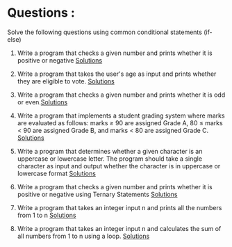 # Questions : 

Solve the following questions using common conditional statements (if-else) 

1. Write a program that checks a given number and prints whether it is positive or negative [Solutions]()

2. Write a program that takes the user's age as input and prints whether they are eligible to vote. [Solutions]()

3. Write a program that checks a given number and prints whether it is odd or even.[Solutions]()

4. Write a program that implements a student grading system where marks are evaluated as follows: marks ≥ 90 are assigned Grade A, 80 ≤ marks < 90 are assigned Grade B, and marks < 80 are assigned Grade C. [Solutions]()

5. Write a program that determines whether a given character is an uppercase or lowercase letter. The program should take a single character as input and output whether the character is in uppercase or lowercase format [Solutions]()

6. Write a program that checks a given number and prints whether it is positive or negative using Ternary Statements [Solutions]()

7. Write a program that takes an integer input n and prints all the numbers from 1 to n [Solutions]()

8. Write a program that takes an integer input n and calculates the sum of all numbers from 1 to n using a loop. [Solutions]()